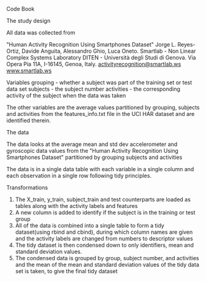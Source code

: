 Code Book 

The study design

All data was collected from 

"Human Activity Recognition Using Smartphones Dataset"
Jorge L. Reyes-Ortiz, Davide Anguita, Alessandro Ghio, Luca Oneto.
Smartlab - Non Linear Complex Systems Laboratory
DITEN - Università degli Studi di Genova.
Via Opera Pia 11A, I-16145, Genoa, Italy.
activityrecognition@smartlab.ws
www.smartlab.ws

Variables
grouping - whether a subject was part of the training set or test data set
subjects - the subject number
activities - the corresponding activity of the subject when the data was taken

The other variables are the average values partitioned by grouping, subjects and activities from the features_info.txt file in the UCI HAR dataset and are identified therein. 

The data

The data looks at the average mean and std dev accelerometer and gyroscopic data values from the "Human Activity Recognition Using Smartphones Dataset" partitioned by grouping subjects and activities

The data is in a single data table with each variable in a single column and each observation in a single row following tidy principles.

Transformations

1. The X_train, y_train, subject_train and test counterparts are loaded as tables along with the activity labels and features
2. A new column is added to identify if the subject is in the training or test group
3. All of the data is combined into a single table to form a tidy dataset(using rbind and cbind), during which column names are given and the activity labels are changed from numbers to descriptor values
4. The tidy dataset is then condensed down to only identifiers, mean and standard deviation values.
5. The condensed data is grouped by group, subject number, and activities and the mean of the mean and standard deviation values of the tidy data set is taken, to give the final tidy dataset
